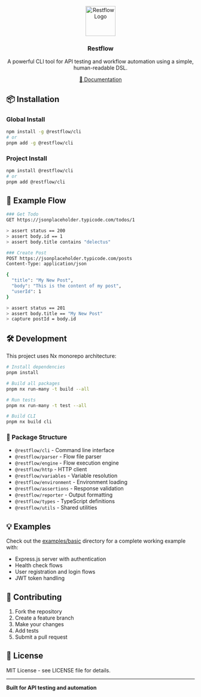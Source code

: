<p align="center">
  <a href="https://github.com/drivebase/drivebase">
    <img src="https://github.com/user-attachments/assets/86cc00a6-c358-4ec3-991c-20c4ea61c343" width="80px" alt="Restflow Logo" />
  </a>
</p>

<h3 align="center">
  Restflow
</h3>
<p align="center">
A powerful CLI tool for API testing and workflow automation using a simple, human-readable DSL.
</p>
<p align="center">
  <a href="https://restflow.vercel.app/docs">📖 Documentation</a>
</p>

## 📦 Installation

### Global Install

```bash
npm install -g @restflow/cli
# or
pnpm add -g @restflow/cli
```

### Project Install

```bash
npm install @restflow/cli
# or
pnpm add @restflow/cli
```

## 📝 Example Flow

```bash
### Get Todo
GET https://jsonplaceholder.typicode.com/todos/1

> assert status == 200
> assert body.id == 1
> assert body.title contains "delectus"

### Create Post
POST https://jsonplaceholder.typicode.com/posts
Content-Type: application/json

{
  "title": "My New Post",
  "body": "This is the content of my post",
  "userId": 1
}

> assert status == 201
> assert body.title == "My New Post"
> capture postId = body.id
```

## 🛠️ Development

This project uses Nx monorepo architecture:

```bash
# Install dependencies
pnpm install

# Build all packages
pnpm nx run-many -t build --all

# Run tests
pnpm nx run-many -t test --all

# Build CLI
pnpm nx build cli
```

### 📁 Package Structure

- `@restflow/cli` - Command line interface
- `@restflow/parser` - Flow file parser
- `@restflow/engine` - Flow execution engine
- `@restflow/http` - HTTP client
- `@restflow/variables` - Variable resolution
- `@restflow/environment` - Environment loading
- `@restflow/assertions` - Response validation
- `@restflow/reporter` - Output formatting
- `@restflow/types` - TypeScript definitions
- `@restflow/utils` - Shared utilities

## 💡 Examples

Check out the [examples/basic](./examples/basic) directory for a complete working example with:

- Express.js server with authentication
- Health check flows
- User registration and login flows
- JWT token handling

## 🤝 Contributing

1. Fork the repository
2. Create a feature branch
3. Make your changes
4. Add tests
5. Submit a pull request

## 📄 License

MIT License - see LICENSE file for details.

---

**Built for API testing and automation**
